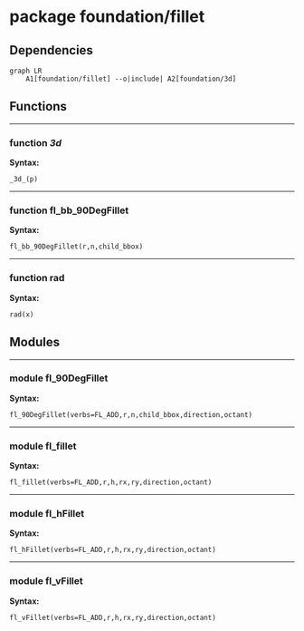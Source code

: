 # package foundation/fillet


## Dependencies

```mermaid
graph LR
    A1[foundation/fillet] --o|include| A2[foundation/3d]
```

## Functions


---

### function _3d_

__Syntax:__

    _3d_(p)

---

### function fl_bb_90DegFillet

__Syntax:__

    fl_bb_90DegFillet(r,n,child_bbox)

---

### function rad

__Syntax:__

    rad(x)

## Modules


---

### module fl_90DegFillet

__Syntax:__

    fl_90DegFillet(verbs=FL_ADD,r,n,child_bbox,direction,octant)

---

### module fl_fillet

__Syntax:__

    fl_fillet(verbs=FL_ADD,r,h,rx,ry,direction,octant)

---

### module fl_hFillet

__Syntax:__

    fl_hFillet(verbs=FL_ADD,r,h,rx,ry,direction,octant)

---

### module fl_vFillet

__Syntax:__

    fl_vFillet(verbs=FL_ADD,r,h,rx,ry,direction,octant)

